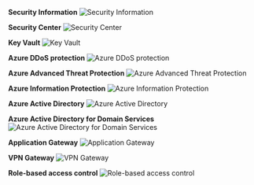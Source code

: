 ﻿**Security Information**
![Security Information](https://dinowang.github.io/azure-services-icon/Artifacts/Security/Security+Information.svg)

**Security Center**
![Security Center](https://dinowang.github.io/azure-services-icon/Artifacts/Security/Security+Center.svg)

**Key Vault**
![Key Vault](https://dinowang.github.io/azure-services-icon/Artifacts/Security/Key+Vault.svg)

**Azure DDoS protection**
![Azure DDoS protection](https://dinowang.github.io/azure-services-icon/Artifacts/Security/Azure+DDoS+protection.svg)

**Azure Advanced Threat Protection**
![Azure Advanced Threat Protection](https://dinowang.github.io/azure-services-icon/Artifacts/Security/Azure+Advanced+Threat+Protection.svg)

**Azure Information Protection**
![Azure Information Protection](https://dinowang.github.io/azure-services-icon/Artifacts/Security/Azure+Information+Protection.svg)

**Azure Active Directory**
![Azure Active Directory](https://dinowang.github.io/azure-services-icon/Artifacts/Security/Azure+Active+Directory.svg)

**Azure Active Directory for Domain Services**
![Azure Active Directory for Domain Services](https://dinowang.github.io/azure-services-icon/Artifacts/Security/Azure+Active+Directory+for+Domain+Services.svg)

**Application Gateway**
![Application Gateway](https://dinowang.github.io/azure-services-icon/Artifacts/Security/Application+Gateway.svg)

**VPN Gateway**
![VPN Gateway](https://dinowang.github.io/azure-services-icon/Artifacts/Security/VPN+Gateway.svg)

**Role-based access control**
![Role-based access control](https://dinowang.github.io/azure-services-icon/Artifacts/Security/Role-based+access+control.svg)


